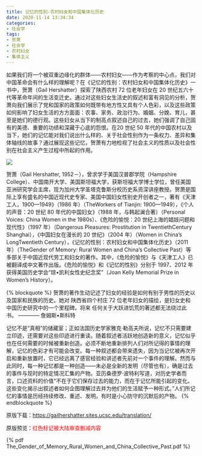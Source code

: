 ```yaml
---
title: 记忆的性别-农村妇女和中国集体化历史
date: 2020-11-14 13:34:34
categories:
- 社会学
tags:
- 贺萧
- 社会学
- 农村妇女
- 集体主义
---
```


如果我们将一个被双重边缘化的群体——农村妇女——作为考察的中心点，我们对中国革命会有什么样的理解呢？在《记忆的性别：农村妇女和中国集体化历史》一书中，贺萧（Gail Hershatter）探索了陕西农村 72 位老年妇女在 20 世纪五六十代等革命年间的生活变迁史。通过对这些妇女生活史的叙述和富有洞见的分析，贺萧向我们展示了党和国家的政策如何既带有地方性又具有个人色彩，以及这些政策如何影响了妇女生活的方方面面：农事、家务、政治行为、婚姻、分娩、育儿，甚至是她们的德行观。这些妇女从当下的制高点叙述自己的过去，她们强调了自己固有的美德、重要的功绩和深藏于心底的怨恨。在20 世纪 50 年代的中国农村以及当下，她们的记忆能对我们说出什么样的、关于社会性别作为一条权力、差异和集体轴线的故事？通过展现这些记忆，贺萧有力地检视了社会主义的性质以及社会性别在社会主义产生过程中所起的作用。

<div class="photopad"><div class="border"><a data-fancybox="images" class="frame" href="gailbook2.jpg"><img class="image" src="gailbook1.jpg" /></a></div></div>

<!-- more -->

贺萧（Gail Hershatter, 1952－），曾求学于美国汉普郡学院（Hampshire College）、中国南开大学、美国斯坦福大学，获斯坦福大学博士学位，曾任美国亚洲研究学会主席，现为加州大学圣塔克鲁斯分校历史系资深讲座教授。贺萧是国际上享有盛名的中国近现代史专家、美国中国妇女性别史开创者之一，著有《天津工人，1900—1949》（1986 年）（TheWorkers of Tianjin: 1900—1949），《个人的声音：20 世纪 80 年代的中国妇女》（1988 年，与韩起澜合著）（Personal Voices: China Women in the 1980s）、《危险的愉悦：20 世纪上海的娼妓问题和现代性》（1997 年）（Dangerous Pleasures: Prostitution in TwentiethCentury Shanghai），《中国妇女在漫长的 20 世纪》（2004 年）（Women in China’s LongTwentieth Century），《记忆的性别：农村妇女和中国集体化历史》（2011 年）（TheGender of Memory: Rural Women and China’s Collective Past）等多部关于中国近现代劳工和妇女的著作。其中，《危险的愉悦》与《天津工人》已被翻译成中文著作出版。《危险的愉悦》和《记忆的性别》分别于 1997、2012 年获得美国历史学会“琼•凯利女性史纪念奖”（Joan Kelly Memorial Prize in Women’s History）。

{% blockquote %}
贺萧的著作生动记述了妇女的经验是如何有别于男性的历史以及国家和民族的历史。她对 陕西省四个村庄 72 位老年妇女的描绘，是妇女史和中国历史研究中的一个里程碑。将来 任何关于大跃进饥荒的著述都无法绕过此书。
———— 詹姆斯•斯科特

记忆不是“真相”的储藏室；正如法国历史学家雅克·勒高夫所说，记忆不只需要建立印迹，还需要对这些印迹进行重读。随着叙述者活跃地创造新的意义，记忆似乎也在任何需要的时候被重新创造。必须不断地重新排列人们对所记得的事情的理解，记忆的色彩才有可能会改变。每一种叙述都会带来遗失，因为当记忆被再次开启和重新放置时，它已经远离了感官经验和讲述者先前对一个事件的理解。然而与此同时，每一种记忆都是一种创造——未必是全新的发明（尽管也有），确是过去的事件与现时的特定情况汇集的产物。亚历桑德罗·波特利写道，对历史学者而言，口述资料的价值“不在于它们保存过去的能力，而在于记忆所能引起的变化。这些变化揭示出叙述者如何企图理解过去并为他们的生活赋予一种形式。”人们所记忆的事情是历经持续修改、重述、发明，有时是小心防守的沉默后的产物。
{% endblockquote %}

原版下载：https://gailhershatter.sites.ucsc.edu/translation/

原版预览：<font color=red>红色标记被大陆审查删减内容</font>

{% pdf The_Gender_of_Memory_Rural_Women_and_China_Collective_Past.pdf %}
